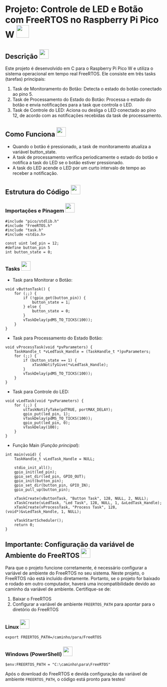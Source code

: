 # Projeto: Controle de LED e Botão com FreeRTOS no Raspberry Pi Pico W <img src="https://github.com/user-attachments/assets/af1e5dbf-42ec-4140-b3d5-53439a8c0f5d" width="40"></img>

## Descrição <img src="https://github.com/user-attachments/assets/c055db6c-9033-4a05-bc4d-dd736626a6ef" width="30"></img>
Este projeto é desenvolvido em C para o Raspberry Pi Pico W e utiliza o sistema operacional em tempo real FreeRTOS. Ele consiste em três tasks (tarefas) principais:

1. Task de Monitoramento do Botão: Detecta o estado do botão conectado ao pino 5.
2. Task de Processamento do Estado do Botão: Processa o estado do botão e envia notificações para a task que controla o LED.
3. Task de Controle do LED: Aciona ou desliga o LED conectado ao pino 12, de acordo com as notificações recebidas da task de processamento.

## Como Funciona <img src="https://github.com/user-attachments/assets/2f0144fd-d8a1-4fba-8d1a-95be451c9e22" width="30"></img>
- Quando o botão é pressionado, a task de monitoramento atualiza a variável button_state.
- A task de processamento verifica periodicamente o estado do botão e notifica a task do LED se o botão estiver pressionado.
- A task do LED acende o LED por um curto intervalo de tempo ao receber a notificação.

## Estrutura do Código <img src="https://github.com/user-attachments/assets/59ce126f-72d6-43ad-8381-2ced4f2ac2ad" width="30"></img>
### Importações e Pinagem <img src="https://github.com/user-attachments/assets/76f0624e-6cfa-4d70-8661-9caa7ed44352" width="30"></img>
```
#include "pico/stdlib.h"
#include "FreeRTOS.h"
#include "task.h"
#include <stdio.h>

const uint led_pin = 12;
#define button_pin 5
int button_state = 0;
```

### Tasks <img src="https://github.com/user-attachments/assets/355c0819-acc0-46db-be53-b0d3a269facb" width="30"></img>
- Task para Monitorar o Botão:
```
void vButtonTask() {
    for (;;) {
        if (!gpio_get(button_pin)) {
            button_state = 1;
        } else {
            button_state = 0;
        }
        vTaskDelay(pdMS_TO_TICKS(100));
    }
}
```

- Task para Processamento do Estado Botão:
```
void vProcessTask(void *pvParameters) {
    TaskHandle_t *vLedTask_Handle = (TaskHandle_t *)pvParameters;
    for (;;) {
        if (button_state == 1) {
            xTaskNotifyGive(*vLedTask_Handle);
        }
        vTaskDelay(pdMS_TO_TICKS(100));
    }
}
```

- Task para Controle do LED:
```
void vLedTask(void *pvParameters) {
    for (;;) {
        ulTaskNotifyTake(pdTRUE, portMAX_DELAY);
        gpio_put(led_pin, 1);
        vTaskDelay(pdMS_TO_TICKS(100));
        gpio_put(led_pin, 0);
        vTaskDelay(100);
    }
}
```

- Função Main (*Função principal*):
```
int main(void) {
    TaskHandle_t vLedTask_Handle = NULL;

    stdio_init_all();
    gpio_init(led_pin);
    gpio_set_dir(led_pin, GPIO_OUT);
    gpio_init(button_pin);
    gpio_set_dir(button_pin, GPIO_IN);
    gpio_pull_up(button_pin);

    xTaskCreate(vButtonTask, "Button Task", 128, NULL, 2, NULL);
    xTaskCreate(vLedTask, "Led Task", 128, NULL, 1, &vLedTask_Handle);
    xTaskCreate(vProcessTask, "Process Task", 128, (void*)&vLedTask_Handle, 1, NULL);

    vTaskStartScheduler();
    return 0;
}
```

## Importante: Configuração da variável de Ambiente do FreeRTOS <img src="https://github.com/user-attachments/assets/ae072ec4-675e-440b-8ded-44cf31269c3a" width="30"></img>
Para que o projeto funcione corretamente, é necessário configurar a variável de ambiente do FreeRTOS no seu sistema. Neste projeto, o FreeRTOS não está incluído diretamente. Portanto, se o projeto for baixado e rodado em outro computador, haverá uma incompatibilidade devido ao caminho da variável de ambiente. Certifique-se de:

1. Baixar o FreeRTOS
2. Configurar a variável de ambiente `FREERTOS_PATH` para apontar para o diretório do FreeRTOS

### Linux <img src="https://github.com/user-attachments/assets/5d0af694-a4e2-405a-b0b1-1f5f25b9ebaf" width="30"></img>
```
export FREERTOS_PATH=/caminho/para/FreeRTOS
```

### Windows (PowerShell) <img src="https://github.com/user-attachments/assets/a91474dd-6a35-4e30-8534-a2f1aa1123b8" width="30"></img>
```
$env:FREERTOS_PATH = "C:\caminho\para\FreeRTOS"
```
Após o download do FreeRTOS e devida configuração da variável de ambiente `FREERTOS_PATH`, o código está pronto para testes! 

